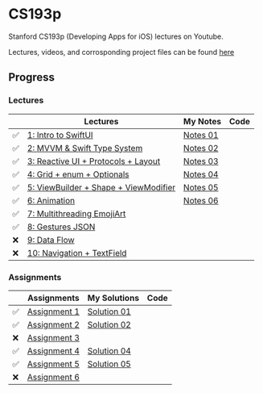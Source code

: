 # CS193p

 Stanford CS193p (Developing Apps for iOS) lectures on Youtube.

 Lectures, videos, and corrosponding project files can be found [here](https://cs193p.sites.stanford.edu)

## Progress

### Lectures
|| Lectures | My Notes | Code |
| --------------- | --------------- | --------------- | --------------- | 
| :white_check_mark: | [1: Intro to SwiftUI](https://www.youtube.com/watch?v=jbtqIBpUG7g) | [Notes 01](https://github.com/sk-ruban/CS193p/blob/master/Lecture%20Notes/01%20-%20Intro%20to%20SwiftUI.md) | |
| :white_check_mark: | [2: MVVM & Swift Type System](https://www.youtube.com/watch?v=4GjXq2Sr55Q) | [Notes 02](https://github.com/sk-ruban/CS193p/blob/master/Lecture%20Notes/02%20-%20MVVM%20%2B%20Swift%20Types.md) | |
| :white_check_mark: | [3: Reactive UI + Protocols + Layout](https://www.youtube.com/watch?v=SIYdYpPXil4) | [Notes 03](https://github.com/sk-ruban/CS193p/blob/master/Lecture%20Notes/03%20-%20Reactive%20UI%20Protocols%20Layout.md) | |
| :white_check_mark: | [4: Grid + enum + Optionals](https://www.youtube.com/watch?v=eHEeWzFP6O4)|[Notes 04](https://github.com/sk-ruban/CS193p/blob/master/Lecture%20Notes/04%20-%20Grid%2C%20enum%20%26%20Optionals.md)||
| :white_check_mark: | [5: ViewBuilder + Shape + ViewModifier](https://www.youtube.com/watch?v=oDKDGCRdSHc)|[Notes 05](https://github.com/sk-ruban/CS193p/blob/master/Lecture%20Notes/05%20-%20ViewBuilder%20%2B%20Shape%20%2B%20ViewModifier.md)||
| :white_check_mark: | [6: Animation](https://www.youtube.com/watch?v=3krC2c56ceQ)|[Notes 06](https://github.com/sk-ruban/CS193p/blob/master/Lecture%20Notes/06%20-%20Animation.md)||
| :white_check_mark: | [7: Multithreading EmojiArt](https://youtu.be/tmx-OwkBWxA)|||
| :white_check_mark: | [8: Gestures JSON](https://youtu.be/mz-rNLWJ0bk)|||
| :x: | [9: Data Flow](https://youtu.be/0i152oA3T3s)|||
| :x: | [10: Navigation + TextField](https://youtu.be/CKexGQuIO7E)|||


### Assignments
|| Assignments | My Solutions | Code |
| --------------- | --------------- | --------------- | --------------- | 
| :white_check_mark: |[Assignment 1](https://cs193p.sites.stanford.edu/sites/g/files/sbiybj16636/files/media/file/a1.pdf)|[Solution 01](https://github.com/sk-ruban/CS193p/blob/master/Lecture%20Notes/01%20-%20Intro%20to%20SwiftUI.md)||
| :white_check_mark: |[Assignment 2](https://cs193p.sites.stanford.edu/sites/g/files/sbiybj16636/files/media/file/a2_0.pdf)|[Solution 02](https://github.com/sk-ruban/CS193p/blob/master/Assignments/Assignment%202.md)||
| :x: |[Assignment 3](https://cs193p.sites.stanford.edu/sites/g/files/sbiybj16636/files/media/file/assignment_3.pdf)|||
| :white_check_mark: |[Assignment 4](https://cs193p.sites.stanford.edu/sites/g/files/sbiybj16636/files/media/file/a4_0.pdf)|[Solution 04]()||
| :white_check_mark: |[Assignment 5](https://cs193p.sites.stanford.edu/sites/g/files/sbiybj16636/files/media/file/assignment_5.pdf)|[Solution 05](https://github.com/sk-ruban/CS193p/blob/master/Assignments/Assignment%205/Assignment%205.md)||
| :x: |[Assignment 6](https://cs193p.sites.stanford.edu/sites/g/files/sbiybj16636/files/media/file/a6.pdf)|||

